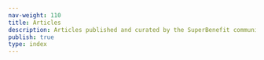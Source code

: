 ```yaml
---
nav-weight: 110
title: Articles
description: Articles published and curated by the SuperBenefit community
publish: true
type: index
---
```

